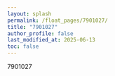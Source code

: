 ```yaml
---
layout: splash
permalink: /float_pages/7901027/
title: "7901027"
author_profile: false
last_modified_at: 2025-06-13
toc: false
---
```

 
7901027
